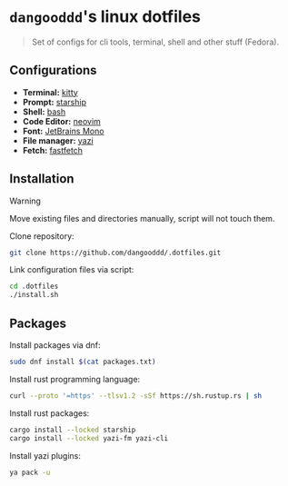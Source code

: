 # `dangooddd`'s linux dotfiles

> Set of configs for cli tools, terminal, shell and other stuff (Fedora).


## Configurations 

* **Terminal:** [kitty](https://github.com/kovidgoyal/kitty)
* **Prompt:** [starship](https://github.com/starship/starship)
* **Shell:** [bash](https://www.gnu.org/software/bash/)
* **Code Editor:** [neovim](https://github.com/neovim/neovim)
* **Font:** [JetBrains Mono](https://github.com/JetBrains/JetBrainsMono)
* **File manager:** [yazi](https://github.com/sxyazi/yazi)
* **Fetch:** [fastfetch](https://github.com/fastfetch-cli/fastfetch)


## Installation

> [!Warning]
> Move existing files and directories manually, script will not touch them.

Clone repository:
```sh
git clone https://github.com/dangooddd/.dotfiles.git
```

Link configuration files via script:
```sh
cd .dotfiles
./install.sh
```


## Packages

Install packages via dnf:
```sh
sudo dnf install $(cat packages.txt)
```

Install rust programming language:
```sh
curl --proto '=https' --tlsv1.2 -sSf https://sh.rustup.rs | sh
```

Install rust packages:
```sh
cargo install --locked starship
cargo install --locked yazi-fm yazi-cli
```

Install yazi plugins:
```sh
ya pack -u
```
